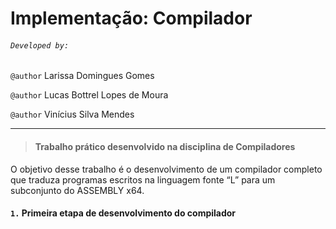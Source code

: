 # Implementação: Compilador

###### `Developed by:`

`@author` Larissa Domingues Gomes

`@author` Lucas Bottrel Lopes de Moura

`@author` Vinícius Silva Mendes

---

> #### Trabalho prático desenvolvido na disciplina de **Compiladores**

O objetivo desse trabalho é o desenvolvimento de um compilador completo que traduza programas escritos na linguagem fonte “L” para um subconjunto do ASSEMBLY x64.


#### `1.` Primeira etapa de desenvolvimento do compilador